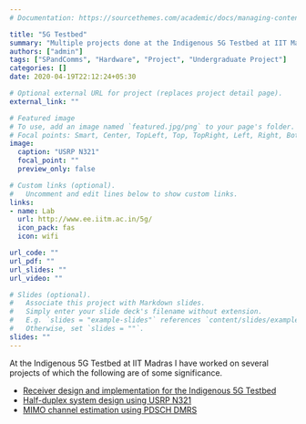```yaml
---
# Documentation: https://sourcethemes.com/academic/docs/managing-content/

title: "5G Testbed"
summary: "Multiple projects done at the Indigenous 5G Testbed at IIT Madras."
authors: ["admin"]
tags: ["SPandComms", "Hardware", "Project", "Undergraduate Project"]
categories: []
date: 2020-04-19T22:12:24+05:30

# Optional external URL for project (replaces project detail page).
external_link: ""

# Featured image
# To use, add an image named `featured.jpg/png` to your page's folder.
# Focal points: Smart, Center, TopLeft, Top, TopRight, Left, Right, BottomLeft, Bottom, BottomRight.
image:
  caption: "USRP N321"
  focal_point: ""
  preview_only: false

# Custom links (optional).
#   Uncomment and edit lines below to show custom links.
links:
- name: Lab
  url: http://www.ee.iitm.ac.in/5g/
  icon_pack: fas
  icon: wifi

url_code: ""
url_pdf: ""
url_slides: ""
url_video: ""

# Slides (optional).
#   Associate this project with Markdown slides.
#   Simply enter your slide deck's filename without extension.
#   E.g. `slides = "example-slides"` references `content/slides/example-slides.md`.
#   Otherwise, set `slides = ""`.
slides: ""
---
```


At the Indigenous 5G Testbed at IIT Madras I have worked on several projects of which the following are of some significance. 



- [Receiver design and implementation for the Indigenous 5G Testbed](../5g-receiver)
- [Half-duplex system design using USRP N321](../5g-half-duplex)
- [MIMO channel estimation using PDSCH DMRS](../5g-dmrs)

 

